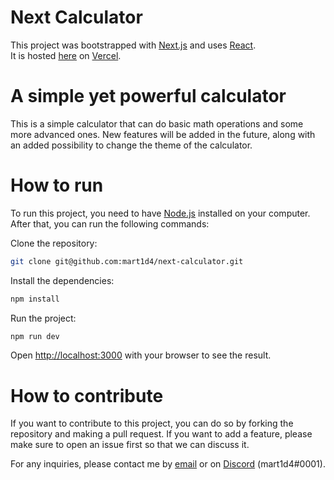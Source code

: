 # Next Calculator

This project was bootstrapped with [Next.js](https://nextjs.org/) and uses [React](https://reactjs.org/).<br>
It is hosted [here](https://next-calculator-three.vercel.app) on [Vercel](https://vercel.com/).

# A simple yet powerful calculator

This is a simple calculator that can do basic math operations and some more advanced ones. New features will be added in the future, along with an added possibility to change the theme of the calculator.

# How to run

To run this project, you need to have [Node.js](https://nodejs.org/en/) installed on your computer. After that, you can run the following commands:

Clone the repository:

```bash
git clone git@github.com:mart1d4/next-calculator.git
```

Install the dependencies:

```bash
npm install
```

Run the project:

```bash
npm run dev
```

Open [http://localhost:3000](http://localhost:3000) with your browser to see the result.

# How to contribute

If you want to contribute to this project, you can do so by forking the repository and making a pull request. If you want to add a feature, please make sure to open an issue first so that we can discuss it.

For any inquiries, please contact me by [email](mailto:mart1danton@gmail.com) or on [Discord](https://discord.com/) (mart1d4#0001).
